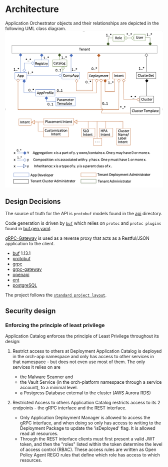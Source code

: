 <!---
  SPDX-FileCopyrightText: (C) 2025 Intel Corporation
  SPDX-License-Identifier: Apache-2.0
-->
# Architecture

Application Orchestrator objects and their relationships are depicted in the following UML class diagram.
![image](./architecture.png)

## Design Decisions

The source of truth for the API is `protobuf` models found in the [api](api/) directory.

Code generation is driven by [`buf`](https://docs.buf.build/introduction) which relies on `protoc` and `protoc plugins`
found in [buf.gen.yaml](buf.gen.yaml).

[gRPC-Gateway](https://grpc-ecosystem.github.io/grpc-gateway/) is used as a reverse proxy that acts as a Restful/JSON
application to the client.

- [buf](https://docs.buf.build/introduction)  1.13.1
- [protobuf](https://developers.google.com/protocol-buffers)
- [grpc](https://grpc.io/)
- [grpc-gateway](https://grpc-ecosystem.github.io/grpc-gateway/)
- [openapi](https://swagger.io/docs/specification/about/)
- [ent](https://entgo.io/)
- [postgreSQL](https://www.postgresql.org/about/)

The project follows the [`standard project layout`](https://github.com/golang-standards/project-layout).

## Security design

### Enforcing the principle of least privilege

Application Catalog enforces the principle of Least Privilege throughout its design:

1. Restrict access to others at Deployment
   Application Catalog is deployed in the orch-app namespace and only has access to other services in that
namespace - but does not even use most of them.
The only services it relies on are
    - the Malware Scanner and
    - the Vault Service (in the orch-platform namespace through a service account), to a minimal level.
    - a Postgress Database external to the cluster (AWS Aurora RDS)

2. Restricted Access to others
   Application Catalog restricts access to its 2 endpoints - the gRPC interface and the REST interface.
   - Only Application Deployment Manager is allowed to access the gRPC interface, and when doing so only
   has access to writing to the Deployment Package to update the 'isDeployed' flag. It is allowed read all resources.
   - Through the REST interface clients must first present a valid JWT token, and then the "roles" listed within the
   token determine the level of access control (RBAC). These access rules are written as Open Policy Agent REGO rules
   that define which role has access to which resources.
